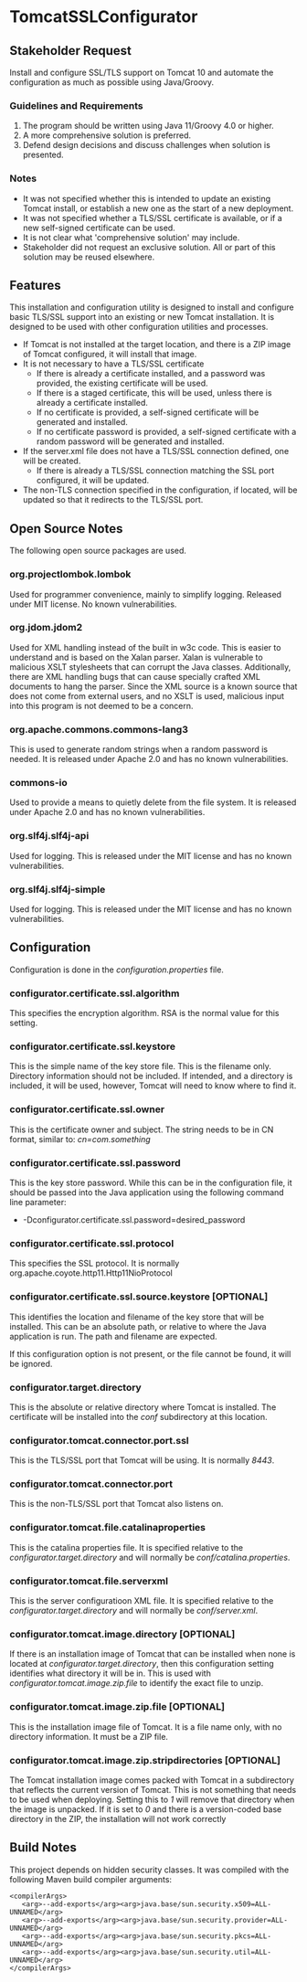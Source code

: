 # TomcatSSLConfigurator

## Stakeholder Request

Install and configure SSL/TLS support on Tomcat 10 and automate the configuration as much as possible using Java/Groovy.

### Guidelines and Requirements

1. The program should be written using Java 11/Groovy 4.0 or higher.
2. A more comprehensive solution is preferred.
3. Defend design decisions and discuss challenges when solution is presented.

### Notes

* It was not specified whether this is intended to update an existing Tomcat install, or establish a new one as the start of a new deployment.
* It was not specified whether a TLS/SSL certificate is available, or if a new self-signed certificate can be used.
* It is not clear what 'comprehensive solution' may include.
* Stakeholder did not request an exclusive solution. All or part of this solution may be reused elsewhere.

## Features

This installation and configuration utility is designed to install and configure basic TLS/SSL support into an existing or
new Tomcat installation. It is designed to be used with other configuration utilities and processes.

* If Tomcat is not installed at the target location, and there is a ZIP image of Tomcat configured, it will install that image.
* It is not necessary to have a TLS/SSL certificate
  * If there is already a certificate installed, and a password was provided, the existing certificate will be used.
  * If there is a staged certificate, this will be used, unless there is already a certificate installed.
  * If no certificate is provided, a self-signed certificate will be generated and installed.
  * If no certificate password is provided, a self-signed certificate with a random password will be generated and installed.
* If the server.xml file does not have a TLS/SSL connection defined, one will be created.
  * If there is already a TLS/SSL connection matching the SSL port configured, it will be updated.
* The non-TLS connection specified in the configuration, if located, will be updated so that it redirects to the TLS/SSL port.

## Open Source Notes

The following open source packages are used.

### org.projectlombok.lombok

Used for programmer convenience, mainly to simplify logging.  Released under MIT license. No known vulnerabilities. 

### org.jdom.jdom2

Used for XML handling instead of the built in w3c code. This is easier to understand and is based on the Xalan parser. Xalan is vulnerable to malicious XSLT stylesheets that can corrupt the Java classes.  Additionally, there are XML handling bugs that can cause specially crafted XML documents to hang the parser.  Since the XML source is a known source that does not come from external users, and no XSLT is used, malicious input into this program is not deemed to be a concern.

### org.apache.commons.commons-lang3

This is used to generate random strings when a random password is needed.  It is released under Apache 2.0 and has no known vulnerabilities.

### commons-io

Used to provide a means to quietly delete from the file system.  It is released under Apache 2.0 and has no known vulnerabilities.

### org.slf4j.slf4j-api

Used for logging.  This is released under the MIT license and has no known vulnerabilities.

### org.slf4j.slf4j-simple

Used for logging.  This is released under the MIT license and has no known vulnerabilities.

  
## Configuration

Configuration is done in the _configuration.properties_ file.

### configurator.certificate.ssl.algorithm

This specifies the encryption algorithm.  RSA is the normal value for this setting.

### configurator.certificate.ssl.keystore

This is the simple name of the key store file. This is the filename only. Directory information should not be included.
If intended, and a directory is included, it will be used, however, Tomcat will need to know where to find it.

### configurator.certificate.ssl.owner

This is the certificate owner and subject. The string needs to be in CN format, similar to: _cn=com.something_


### configurator.certificate.ssl.password

This is the key store password. While this can be in the configuration file, it should be passed into the Java application using the following command line parameter:

* -Dconfigurator.certificate.ssl.password=desired_password


### configurator.certificate.ssl.protocol

This specifies the SSL protocol. It is normally org.apache.coyote.http11.Http11NioProtocol

### configurator.certificate.ssl.source.keystore  [OPTIONAL]

This identifies the location and filename of the key store that will be installed. This can be an absolute path, or relative to where the Java application is run.  The path and filename are expected.

If this configuration option is not present, or the file cannot be found, it will be ignored.

### configurator.target.directory

This is the absolute or relative directory where Tomcat is installed.  The certificate will be installed into the _conf_ subdirectory at this location.



### configurator.tomcat.connector.port.ssl

This is the TLS/SSL port that Tomcat will be using.  It is normally _8443_.

### configurator.tomcat.connector.port

This is the non-TLS/SSL port that Tomcat also listens on.  

### configurator.tomcat.file.catalinaproperties

This is the catalina properties file. It is specified relative to the _configurator.target.directory_ and will normally be _conf/catalina.properties_.

### configurator.tomcat.file.serverxml

This is the server configuratioon XML file. It is specified relative to the _configurator.target.directory_ and will normally be _conf/server.xml_.

### configurator.tomcat.image.directory [OPTIONAL]

If there is an installation image of Tomcat that can be installed when none is located at _configurator.target.directory_, then this configuration setting identifies what directory it will be in.  This is used with _configurator.tomcat.image.zip.file_ to identify the exact file to unzip.


### configurator.tomcat.image.zip.file [OPTIONAL]

This is the installation image file of Tomcat. It is a file name only, with no directory information.  It must be a ZIP file.

### configurator.tomcat.image.zip.stripdirectories [OPTIONAL]

The Tomcat installation image comes packed with Tomcat in a subdirectory that reflects the current version of Tomcat. This is not something that needs to be used when deploying.  Setting this to _1_ will remove that directory when the image is unpacked.  If it is set to _0_ and there is a version-coded base directory in the ZIP, the installation will not work correctly


## Build Notes

This project depends on hidden security classes. It was compiled with the following Maven build compiler arguments:

    <compilerArgs>
       <arg>--add-exports</arg><arg>java.base/sun.security.x509=ALL-UNNAMED</arg>
       <arg>--add-exports</arg><arg>java.base/sun.security.provider=ALL-UNNAMED</arg>
       <arg>--add-exports</arg><arg>java.base/sun.security.pkcs=ALL-UNNAMED</arg>
       <arg>--add-exports</arg><arg>java.base/sun.security.util=ALL-UNNAMED</arg>
    </compilerArgs>
    
    